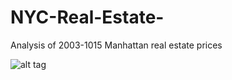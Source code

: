 # NYC-Real-Estate-
Analysis of 2003-1015 Manhattan real estate prices

![alt tag](https://github.com/trevorwitter/NYC-Real-Estate-/blob/master/nyc_analysis_image.tiff)

